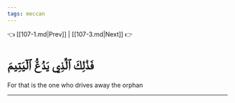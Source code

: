 ```yaml
---
tags: meccan
---
```


👈 [[107-1.md|Prev]] | [[107-3.md|Next]] 👉

# فَذَٰلِكَ ٱلَّذِي يَدُعُّ ٱلۡيَتِيمَ

For that is the one who drives away the orphan

---

